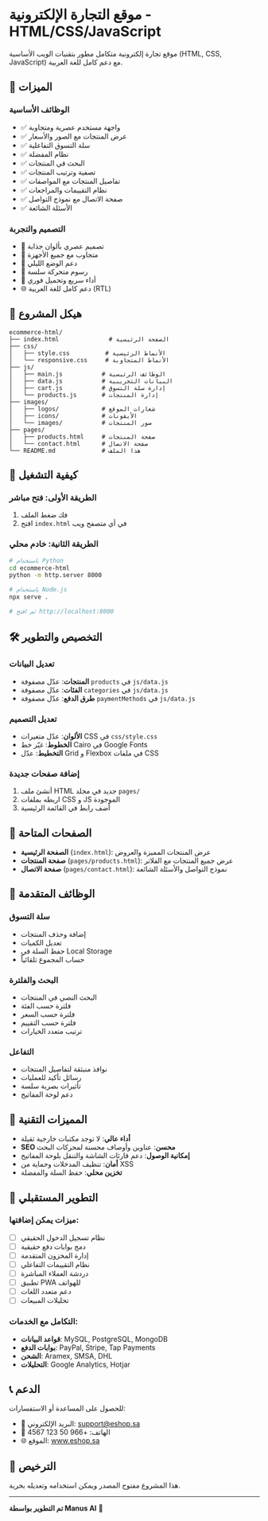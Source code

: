 # موقع التجارة الإلكترونية - HTML/CSS/JavaScript

موقع تجارة إلكترونية متكامل مطور بتقنيات الويب الأساسية (HTML, CSS, JavaScript) مع دعم كامل للغة العربية.

## 🌟 الميزات

### الوظائف الأساسية
- ✅ واجهة مستخدم عصرية ومتجاوبة
- ✅ عرض المنتجات مع الصور والأسعار
- ✅ سلة التسوق التفاعلية
- ✅ نظام المفضلة
- ✅ البحث في المنتجات
- ✅ تصفية وترتيب المنتجات
- ✅ تفاصيل المنتجات مع المواصفات
- ✅ نظام التقييمات والمراجعات
- ✅ صفحة الاتصال مع نموذج التواصل
- ✅ الأسئلة الشائعة

### التصميم والتجربة
- 🎨 تصميم عصري بألوان جذابة
- 📱 متجاوب مع جميع الأجهزة
- 🌙 دعم الوضع الليلي
- 🔄 رسوم متحركة سلسة
- 🚀 أداء سريع وتحميل فوري
- 🌐 دعم كامل للغة العربية (RTL)

## 📁 هيكل المشروع

```
ecommerce-html/
├── index.html              # الصفحة الرئيسية
├── css/
│   ├── style.css          # الأنماط الرئيسية
│   └── responsive.css     # الأنماط المتجاوبة
├── js/
│   ├── main.js           # الوظائف الرئيسية
│   ├── data.js           # البيانات التجريبية
│   ├── cart.js           # إدارة سلة التسوق
│   └── products.js       # إدارة المنتجات
├── images/
│   ├── logos/            # شعارات الموقع
│   ├── icons/            # الأيقونات
│   └── images/           # صور المنتجات
├── pages/
│   ├── products.html     # صفحة المنتجات
│   └── contact.html      # صفحة الاتصال
└── README.md             # هذا الملف
```

## 🚀 كيفية التشغيل

### الطريقة الأولى: فتح مباشر
1. فك ضغط الملف
2. افتح `index.html` في أي متصفح ويب

### الطريقة الثانية: خادم محلي
```bash
# باستخدام Python
cd ecommerce-html
python -m http.server 8000

# باستخدام Node.js
npx serve .

# ثم افتح http://localhost:8000
```

## 🛠️ التخصيص والتطوير

### تعديل البيانات
- **المنتجات**: عدّل مصفوفة `products` في `js/data.js`
- **الفئات**: عدّل مصفوفة `categories` في `js/data.js`
- **طرق الدفع**: عدّل مصفوفة `paymentMethods` في `js/data.js`

### تعديل التصميم
- **الألوان**: عدّل متغيرات CSS في `css/style.css`
- **الخطوط**: غيّر خط Cairo في Google Fonts
- **التخطيط**: عدّل Grid و Flexbox في ملفات CSS

### إضافة صفحات جديدة
1. أنشئ ملف HTML جديد في مجلد `pages/`
2. اربطه بملفات CSS و JS الموجودة
3. أضف رابط في القائمة الرئيسية

## 📱 الصفحات المتاحة

- **الصفحة الرئيسية** (`index.html`): عرض المنتجات المميزة والعروض
- **صفحة المنتجات** (`pages/products.html`): عرض جميع المنتجات مع الفلاتر
- **صفحة الاتصال** (`pages/contact.html`): نموذج التواصل والأسئلة الشائعة

## 🔧 الوظائف المتقدمة

### سلة التسوق
- إضافة وحذف المنتجات
- تعديل الكميات
- حفظ السلة في Local Storage
- حساب المجموع تلقائياً

### البحث والفلترة
- البحث النصي في المنتجات
- فلترة حسب الفئة
- فلترة حسب السعر
- فلترة حسب التقييم
- ترتيب متعدد الخيارات

### التفاعل
- نوافذ منبثقة لتفاصيل المنتجات
- رسائل تأكيد للعمليات
- تأثيرات بصرية سلسة
- دعم لوحة المفاتيح

## 🎯 المميزات التقنية

- **أداء عالي**: لا توجد مكتبات خارجية ثقيلة
- **SEO محسن**: عناوين وأوصاف محسنة لمحركات البحث
- **إمكانية الوصول**: دعم قارئات الشاشة والتنقل بلوحة المفاتيح
- **أمان**: تنظيف المدخلات وحماية من XSS
- **تخزين محلي**: حفظ السلة والمفضلة

## 🔮 التطوير المستقبلي

### ميزات يمكن إضافتها:
- [ ] نظام تسجيل الدخول الحقيقي
- [ ] دمج بوابات دفع حقيقية
- [ ] إدارة المخزون المتقدمة
- [ ] نظام التقييمات التفاعلي
- [ ] دردشة العملاء المباشرة
- [ ] تطبيق PWA للهواتف
- [ ] دعم متعدد اللغات
- [ ] تحليلات المبيعات

### التكامل مع الخدمات:
- **قواعد البيانات**: MySQL, PostgreSQL, MongoDB
- **بوابات الدفع**: PayPal, Stripe, Tap Payments
- **الشحن**: Aramex, SMSA, DHL
- **التحليلات**: Google Analytics, Hotjar

## 📞 الدعم

للحصول على المساعدة أو الاستفسارات:
- 📧 البريد الإلكتروني: support@eshop.sa
- 📱 الهاتف: +966 50 123 4567
- 🌐 الموقع: www.eshop.sa

## 📄 الترخيص

هذا المشروع مفتوح المصدر ويمكن استخدامه وتعديله بحرية.

---

**تم التطوير بواسطة Manus AI** 🤖

